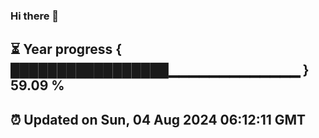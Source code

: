 ### Hi there 👋
⏳ Year progress { █████████████████▁▁▁▁▁▁▁▁▁▁▁▁▁ } 59.09 %
---
⏰ Updated on Sun, 04 Aug 2024 06:12:11 GMT
---
